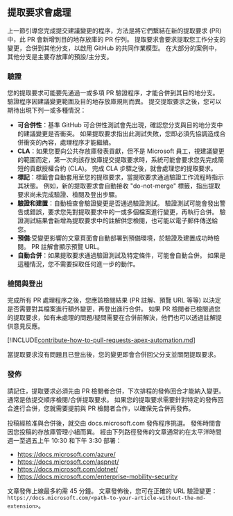 ## <a name="pull-request-processing"></a>提取要求會處理

上一節引導您完成提交建議變更的程序，方法是將它們繫結在新的提取要求 (PR) 中，此 PR 會新增到目的地存放庫的 PR 佇列。 提取要求會要求提取您工作分支的變更，合併到其他分支，以啟用 GitHub 的共同作業模型。 在大部分的案例中，其他分支是主要存放庫的預設/主分支。

### <a name="validation"></a>驗證

您的提取要求可能要先通過一或多項 PR 驗證程序，才能合併到其目的地分支。 驗證程序因建議變更範圍及目的地存放庫規則而異。 提交提取要求之後，您可以期待出現下列一或多種情況：

- **可合併性**：基準 GitHub 可合併性測試會先出現，確認您分支與目的地分支中的建議變更是否衝突。 如果提取要求指出此測試失敗，您即必須先協調造成合併衝突的內容，處理程序才能繼續。
- **CLA**：如果您要向公共存放庫發表貢獻，但不是 Microsoft 員工，視建議變更的範圍而定，第一次向該存放庫提交提取要求時，系統可能會要求您先完成簡短的貢獻授權合約 (CLA)。 完成 CLA 步驟之後，就會處理您的提取要求。
- **標記**：標籤會自動套用至您的提取要求，當提取要求通過驗證工作流程時指示其狀態。 例如，新的提取要求會自動接收 "do-not-merge" 標籤，指出提取要求尚未完成驗證、檢閱及登出步驟。
- **驗證和建置**：自動檢查會驗證變更是否通過驗證測試。 驗證測試可能會發出警告或錯誤，要求您先對提取要求中的一或多個檔案進行變更，再執行合併。 驗證測試結果會新增為提取要求中的註解供您檢閱，也可能以電子郵件傳送給您。
- **預備**:受變更影響的文章頁面會自動部署到預備環境，於驗證及建置成功時檢閱。 PR 註解會顯示預覽 URL。
- **自動合併**：如果提取要求通過驗證測試及特定條件，可能會自動合併。 如果是這種情況，您不需要採取任何進一步的動作。

### <a name="review-and-sign-off"></a>檢閱與登出

完成所有 PR 處理程序之後，您應該檢閱結果 (PR 註解、預覽 URL 等等) 以決定是否需要對其檔案進行額外變更，再登出進行合併。 如果 PR 檢閱者已檢閱過您的提取要求，如有未處理的問題/疑問需要在合併前解決，他們也可以透過註解提供意見反應。

[!INCLUDE[contribute-how-to-pull-requests-apex-automation.md](contribute-how-to-pull-requests-apex-automation.md)]

當提取要求沒有問題且已登出後，您的變更即會合併回父分支並關閉提取要求。

### <a name="publishing"></a>發佈

請記住，提取要求必須先由 PR 檢閱者合併，下次排程的發佈回合才能納入變更。 通常是依提交順序檢閱/合併提取要求。 如果您的提取要求需要針對特定的發佈回合進行合併，您就需要提前與 PR 檢閱者合作，以確保先合併再發佈。

投稿經核准與合併後，就交由 docs.microsoft.com 發佈程序挑選。 發佈時間會因您投稿的存放庫管理小組而異。 經由下列路徑發佈的文章通常約在太平洋時間週一至週五上午 10:30 和下午 3:30 部署：

- https://docs.microsoft.com/azure/
- https://docs.microsoft.com/aspnet/
- https://docs.microsoft.com/dotnet/
- https://docs.microsoft.com/enterprise-mobility-security

文章發佈上線最多約需 45 分鐘。 文章發佈後，您可在正確的 URL 驗證變更：`https://docs.microsoft.com/<path-to-your-article-without-the-md-extension>`。
